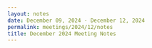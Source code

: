 ```yaml
---
layout: notes
date: December 09, 2024 - December 12, 2024
permalink: meetings/2024/12/notes
title: December 2024 Meeting Notes
---
```


